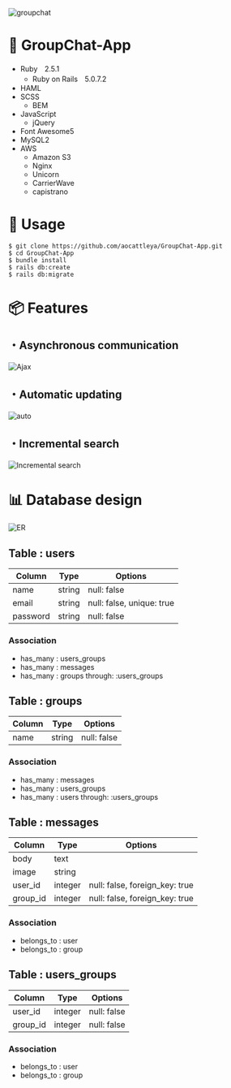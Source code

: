 ![groupchat](https://user-images.githubusercontent.com/39142850/68285943-949a8a00-00c3-11ea-9115-96962290da5d.png)

# 📝 GroupChat-App

- Ruby　2.5.1
  - Ruby on Rails　5.0.7.2
- HAML
- SCSS
  - BEM
- JavaScript
  - jQuery
- Font Awesome5
- MySQL2
- AWS
  - Amazon S3
  - Nginx
  - Unicorn
  - CarrierWave
  - capistrano

# 📘 Usage

```
$ git clone https://github.com/aocattleya/GroupChat-App.git
$ cd GroupChat-App
$ bundle install
$ rails db:create
$ rails db:migrate
```

# 📦 Features

## ・Asynchronous communication

![Ajax](https://user-images.githubusercontent.com/39142850/68860107-2b9ebc00-072c-11ea-9849-08d1b0ad4637.gif)
　
## ・Automatic updating

![auto](https://user-images.githubusercontent.com/39142850/69133731-b9e2bb80-0af9-11ea-92c7-4cae24d9bb2c.gif)
　
## ・Incremental search

![Incremental search](https://user-images.githubusercontent.com/39142850/69483415-880b8500-0e6a-11ea-8ce5-f7770ec3c560.gif)
　
# 📊 Database design

![ER](https://user-images.githubusercontent.com/39142850/68107922-9f211c00-ff29-11e9-990a-65915a064fc9.png)

## Table : users

| Column    | Type         | Options                   |
| --------- | ------------ | ------------------------- |
| name      | string       | null: false               |
| email     | string       | null: false, unique: true |
| password  | string       | null: false               |

### Association

- has_many : users_groups
- has_many : messages
- has_many : groups through: :users_groups

## Table : groups

| Column     | Type         | Options     |
| ---------- | ------------ | ----------- |
| name       | string       | null: false |

### Association

- has_many : messages
- has_many : users_groups
- has_many : users through: :users_groups

## Table : messages

| Column   | Type         | Options                        |
| -------- | ------------ | ------------------------------ |
| body     | text         |                                |
| image    | string       |                                |
| user_id  | integer      | null: false, foreign_key: true |
| group_id | integer      | null: false, foreign_key: true |

### Association

- belongs_to : user
- belongs_to : group

## Table : users_groups

| Column   | Type    | Options     |
| -------- | ------- | ----------- |
| user_id  | integer | null: false |
| group_id | integer | null: false |

### Association

- belongs_to : user
- belongs_to : group
